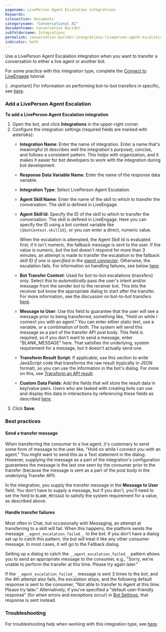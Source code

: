 ```yaml
---
pagename: LivePerson Agent Escalation integrations
Keywords:
sitesection: Documents
categoryname: "Conversational AI"
documentname: Conversation Builder
subfoldername: Integrations
permalink: conversation-builder-integrations-liveperson-agent-escalation-integrations.html
indicator: both
---
```


Use a LivePerson Agent Escalation integration when you want to transfer a conversation to either a live agent or another bot.

For some practice with this integration type, complete the [Connect to LiveEngage](conversation-builder-tutorials-guides-getting-started.html) tutorial.

{: .important}
For information on performing bot-to-bot transfers in specific, see [here](conversation-builder-bots-bot-to-bot-transfers.html).

### Add a LivePerson Agent Escalation

**To add a LivePerson Agent Escalation integration**

1. Open the bot, and click **Integrations** in the upper-right corner.
2. Configure the integration settings (required fields are marked with asterisks):
    - **Integration Name**: Enter the name of integration. Enter a name that's meaningful (it describes well the integration's purpose), concise, and follows a consistent pattern. This helps with organization, and it makes it easier for bot developers to work with the integration during bot development.
    - **Response Data Variable Name**: Enter the name of the response data variable.
    - **Integration Type**: Select LivePerson Agent Escalation.
    - **Agent Skill Name**: Enter the name of the skill to which to transfer the conversation. The skill is defined in LiveEngage.
    - **Agent Skill Id**: Specify the ID of the skill to which to transfer the conversation. The skill is defined in LiveEngage. Here you can specify the ID using a bot context variable like `{$botContext.skillId}`, or you can enter a direct, numeric value.
        
        When the escalation is attempted, the Agent Skill Id is evaluated first; if it isn't numeric, the fallback message is sent to the user. If the value is numeric, but the bot doesn't respond for more than 3 minutes, an attempt is made to transfer the escalation to the fallback skill ID *if one is specified in the [agent connector](conversation-builder-testing-deployment-deploying-to-liveengage.html#add-an-agent-connector)*. Otherwise, the escalation fails. For information on handling failures, see below [here](conversation-builder-integrations-liveperson-agent-escalation-integrations.html#handle-transfer-failures). 
    - **Bot Transfer Context**: Used for bot-to-bot escalations (transfers) only. Select this to *automatically* pass the user's intent and/or message from the sender bot to the receiver bot. This lets the receiver bot know the appropriate dialog to start after the transfer. For more information, see the discussion on bot-to-bot transfers [here](conversation-builder-bots-bot-to-bot-transfers.html).
    - **Message to User**: Use this field to guarantee that the user will see a message prior to being transferred, something like, “Hold on while I connect you with an agent.” You can enter either static text, use a variable, or a combination of both. The system will send this message as a part of the transfer API post body. This field is required, so if you don't want to send a message, enter "BLANK_MESSAGE" here. That satisfies the underlying, system requirement for a message, but it doesn't actually send one. 
    - **Transform Result Script**: If applicable, use this section to write JavaScript code that transforms the raw result (typically in JSON format), so you can use the information in the bot's dialog. For more on this, see [Transform an API result](conversation-builder-integrations-integration-basics.html#transform-an-api-result).
    - **Custom Data Fields**: Add the fields that will store the result data in key/value pairs. Users who are tasked with creating bots can use and display this data in interactions by referencing these fields as described [here](conversation-builder-interactions-interaction-basics.html#display-variables-in-interactions).
3. Click **Save**.  

### Best practices

#### Send a transfer message

When transferring the consumer to a live agent, it's customary to send some form of message to the user like, "Hold on while I connect you with an agent." You might want to send this as a Text statement in the dialog. However, supplying the message as a part of the integration's configuration guarantees the message is the last one seen by the consumer prior to the transfer (because the message is sent as a part of the post body in the underlying Transfer API).

In the integration, you supply the transfer message in the **Message to User** field. You don't have to supply a message, but if you don't, you'll need to set the field to `BLANK_MESSAGE` to satisfy the system requirement for a value, as described above.

#### Handle transfer failures

Most often in Chat, but occasionally with Messaging, an attempt at transferring to a skill will fail. When this happens, the platform sends the message `__agent_escalation_failed__` to the bot. If you don’t have a dialog set up to catch this pattern, the bot will treat it like any other consumer message. In most cases, it will go to the Fallback dialog.

Setting up a dialog to catch the `__agent_escalation_failed__` pattern allows you to send an appropriate message to the consumer, e.g., "Sorry, we're unable to perform the transfer at this time. Please try again later."

If the `__agent_escalation_failed__` message is sent 3 times to the bot, and the 4th attempt also fails, the escalation stops, and the following default response is sent to the consumer, "Not able to transfer to Agent at this time. Please try later." Alternatively, if you've specified a "default user-friendly response" (for when errors and exceptions occur) in [Bot Settings](conversation-builder-bots-bot-basics.html#configure-bot-settings), that response is sent instead.

### Troubleshooting

For troubleshooting help when working with this integration type, see [here](conversation-builder-integrations-troubleshooting.html).